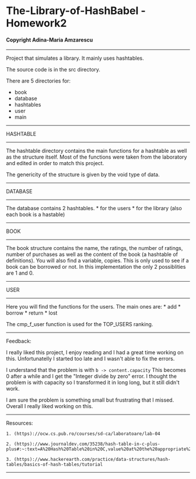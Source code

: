 # The-Library-of-HashBabel - Homework2
#### Copyright Adina-Maria Amzarescu
__________________________________________________________

Project that simulates a library.
It mainly uses hashtables.

The source code is in the src directory.

There are 5 directories for:
* book
* database
* hashtables
* user
* main

__________________________________________________________

HASHTABLE
__________________________________________________________

The hashtable directory contains the main functions
for a hashtable as well as the structure itself.
Most of the functions were taken from the laboratory
and edited in order to match this project.

The genericity of the structure is given by the void type
of data.

__________________________________________________________

DATABASE
__________________________________________________________

The database contains 2 hashtables.
    * for the users
    * for the library (also each book is a hastable)

__________________________________________________________

BOOK
__________________________________________________________

The book structure contains the name, the ratings,
the number of ratings, number of purchases as well
as the content of the book (a hashtable of definitions).
You will also find a variable, copies. This is only used
to see if a book can be borrowed or not. In this
implementation the only 2 possiblities are 1 and 0.

__________________________________________________________

USER
__________________________________________________________

Here you will find the functions for the users.
The main ones are:
    * add
    * borrow
    * return
    * lost

The cmp_f_user function is used for the TOP_USERS
ranking.

__________________________________________________________

Feedback:

I really liked this project, I enjoy reading and I had
a great time working on this. Unfortunatelly I started
too late and I wasn't able to fix the errors.

I understand that the problem is with 
`b -> content.capacity`
This becomes 0 after a while and I get the
"Integer divide by zero" error. I thought the problem
is with capacity so I transformed it in long long,
but it still didn't work.

I am sure the problem is something small but frustrating that
I missed. Overall I really liked working on this.

__________________________________________________________

Resources:

    1. (https)://ocw.cs.pub.ro/courses/sd-ca/laboratoare/lab-04

    2. (https)://www.journaldev.com/35238/hash-table-in-c-plus-plus#:~:text=A%20Hash%20Table%20in%20C,value%20at%20the%20appropriate%20location.

    3. (https)://www.hackerearth.com/practice/data-structures/hash-tables/basics-of-hash-tables/tutorial

__________________________________________________________
